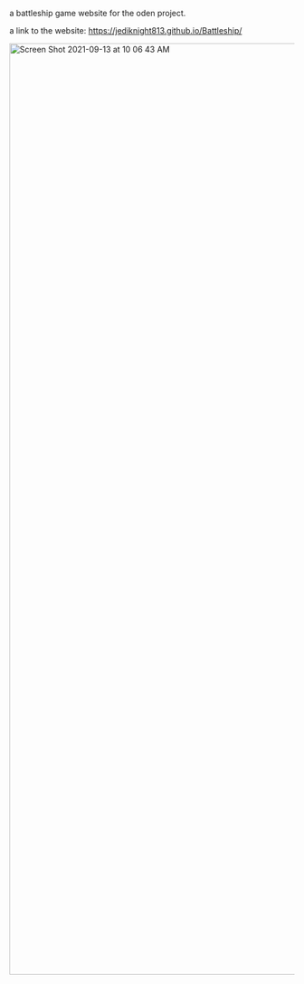a battleship game website for the oden project. 

a link to the website: https://jediknight813.github.io/Battleship/

<img width="1643" alt="Screen Shot 2021-09-13 at 10 06 43 AM" src="https://user-images.githubusercontent.com/17935336/133108895-2fca27c1-7e06-43d1-8bbe-dba1f05d2ea3.png">


